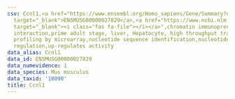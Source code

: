 ```yaml
---
csv: Ccnl1,<a href="https://www.ensembl.org/Homo_sapiens/Gene/Summary?db=core;g=ENSMUSG00000027829"
  target="_blank">ENSMUSG00000027829</a>,<a href="https://www.ncbi.nlm.nih.gov/pubmed/23834426"
  target="_blank"><i class="fas fa-file"></i></a>",chromatin immunoprecipitation assay,direct
  interaction,prime adult stage, liver, Hepatocyte, high throughput transcription
  profiling by microarray,nucleotide sequence identification,nucleotide sequence identification,transcriptional
  regulation,up-regulates activity
data_alias: Ccnl1
data_id: ENSMUSG00000027829
data_numevidence: 1
data_species: Mus musculus
data_taxid: '10090'
title: Ccnl1
---
```

